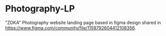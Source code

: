 # Photography-LP
"ZOKA" Photography website landing page based in figma design shared in https://www.figma.com/community/file/1159792604412108356.
